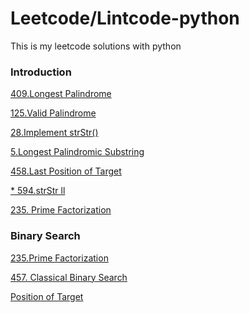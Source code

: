 # Leetcode/Lintcode-python
This is my leetcode solutions with python

### Introduction

[409.Longest Palindrome](https://github.com/SherlockLiao/leetcode-python/blob/master/Longest%20Palindrome.md)

[125.Valid Palindrome](https://github.com/SherlockLiao/leetcode-python/blob/master/Valid%20Palindrome.md)

[28.Implement strStr()](https://github.com/SherlockLiao/leetcode-python/blob/master/%20Implement%20strStr().md)

[5.Longest Palindromic Substring](https://github.com/SherlockLiao/leetcode-python/blob/master/Longest%20Palindromic%20Substring.md)

[458.Last Position of Target](https://github.com/SherlockLiao/leetcode-python/blob/master/Last%20Position%20of%20Target.md)

[* 594.strStr ll](https://github.com/SherlockLiao/leetcode-python/blob/master/strStrll.md)

[235. Prime Factorization]()

### Binary Search

[235.Prime Factorization]()

[457. Classical Binary Search]()

[Position of Target]()